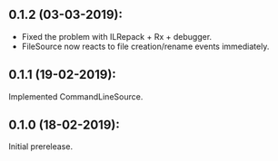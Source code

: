 ## 0.1.2 (03-03-2019): 

* Fixed the problem with ILRepack + Rx + debugger.
* FileSource now reacts to file creation/rename events immediately.

## 0.1.1 (19-02-2019): 

Implemented CommandLineSource.

## 0.1.0 (18-02-2019): 

Initial prerelease.